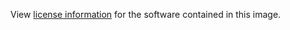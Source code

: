 View [license information](https://raw.githubusercontent.com/odoo/odoo/8.0/LICENSE) for the software contained in this image.
